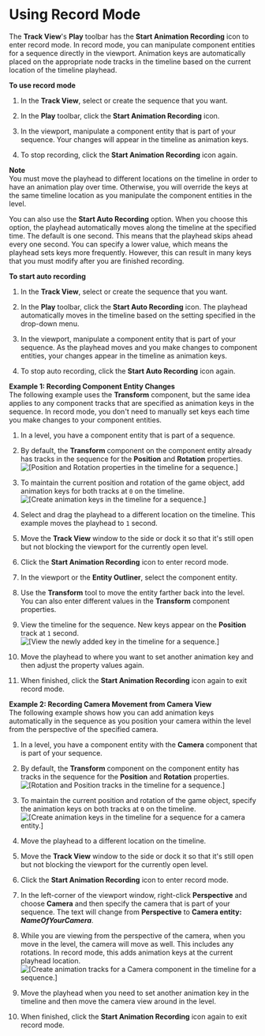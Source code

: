 # Using Record Mode<a name="cinematics-using-record-mode"></a>

The **Track View**'s **Play** toolbar has the **Start Animation Recording** icon to enter record mode\. In record mode, you can manipulate component entities for a sequence directly in the viewport\. Animation keys are automatically placed on the appropriate node tracks in the timeline based on the current location of the timeline playhead\.

**To use record mode**

1. In the **Track View**, select or create the sequence that you want\.

1. In the **Play** toolbar, click the **Start Animation Recording** icon\.

1. In the viewport, manipulate a component entity that is part of your sequence\. Your changes will appear in the timeline as animation keys\.

1. To stop recording, click the **Start Animation Recording** icon again\. 

**Note**  
You must move the playhead to different locations on the timeline in order to have an animation play over time\. Otherwise, you will override the keys at the same timeline location as you manipulate the component entities in the level\.

You can also use the **Start Auto Recording** option\. When you choose this option, the playhead automatically moves along the timeline at the specified time\. The default is one second\. This means that the playhead skips ahead every one second\. You can specify a lower value, which means the playhead sets keys more frequently\. However, this can result in many keys that you must modify after you are finished recording\. 

**To start auto recording**

1. In the **Track View**, select or create the sequence that you want\.

1. In the **Play** toolbar, click the **Start Auto Recording** icon\. The playhead automatically moves in the timeline based on the setting specified in the drop\-down menu\. 

1. In the viewport, manipulate a component entity that is part of your sequence\. As the playhead moves and you make changes to component entities, your changes appear in the timeline as animation keys\.

1. To stop auto recording, click the **Start Auto Recording** icon again\.

**Example 1: Recording Component Entity Changes**  
The following example uses the **Transform** component, but the same idea applies to any component tracks that are specified as animation keys in the sequence\. In record mode, you don't need to manually set keys each time you make changes to your component entities\.  

1. In a level, you have a component entity that is part of a sequence\.

1. By default, the **Transform** component on the component entity already has tracks in the sequence for the **Position** and **Rotation** properties\.  
![\[Position and Rotation properties in the timeline for a sequence.\]](http://docs.aws.amazon.com/lumberyard/latest/userguide/images/cinematics-track-view-editor-using-record-mode-1.png)

1. To maintain the current position and rotation of the game object, add animation keys for both tracks at `0` on the timeline\.  
![\[Create animation keys in the timeline for a sequence.\]](http://docs.aws.amazon.com/lumberyard/latest/userguide/images/cinematics-track-view-editor-using-record-mode-2.png)

1. Select and drag the playhead to a different location on the timeline\. This example moves the playhead to `1` second\.

1. Move the **Track View** window to the side or dock it so that it's still open but not blocking the viewport for the currently open level\.

1. Click the **Start Animation Recording** icon to enter record mode\.

1. In the viewport or the **Entity Outliner**, select the component entity\.

1. Use the **Transform** tool to move the entity farther back into the level\. You can also enter different values in the **Transform** component properties\.

1. View the timeline for the sequence\. New keys appear on the **Position** track at `1` second\.  
![\[View the newly added key in the timeline for a sequence.\]](http://docs.aws.amazon.com/lumberyard/latest/userguide/images/cinematics-track-view-editor-using-record-mode-3.png)

1. Move the playhead to where you want to set another animation key and then adjust the property values again\.

1. When finished, click the **Start Animation Recording** icon again to exit record mode\.

**Example 2: Recording Camera Movement from Camera View**  
The following example shows how you can add animation keys automatically in the sequence as you position your camera within the level from the perspective of the specified camera\.  

1. In a level, you have a component entity with the **Camera** component that is part of your sequence\.

1. By default, the **Transform** component on the component entity has tracks in the sequence for the **Position** and **Rotation** properties\.  
![\[Rotation and Position tracks in the timeline for a sequence.\]](http://docs.aws.amazon.com/lumberyard/latest/userguide/images/cinematics-track-view-editor-using-record-mode-4.png)

1. To maintain the current position and rotation of the game object, specify the animation keys on both tracks at `0` on the timeline\.  
![\[Create animation keys in the timeline for a sequence for a camera entity.\]](http://docs.aws.amazon.com/lumberyard/latest/userguide/images/cinematics-track-view-editor-using-record-mode-5.png)

1. Move the playhead to a different location on the timeline\.

1. Move the **Track View** window to the side or dock it so that it's still open but not blocking the viewport for the currently open level\.

1. Click the **Start Animation Recording** icon to enter record mode\.

1. In the left\-corner of the viewport window, right\-click **Perspective** and choose **Camera** and then specify the camera that is part of your sequence\. The text will change from **Perspective** to **Camera entity: *NameOfYourCamera***\.

1. While you are viewing from the perspective of the camera, when you move in the level, the camera will move as well\. This includes any rotations\. In record mode, this adds animation keys at the current playhead location\.  
![\[Create animation tracks for a Camera component in the timeline for a sequence.\]](http://docs.aws.amazon.com/lumberyard/latest/userguide/images/cinematics-track-view-editor-using-record-mode-6.png)

1. Move the playhead when you need to set another animation key in the timeline and then move the camera view around in the level\.

1. When finished, click the **Start Animation Recording** icon again to exit record mode\.